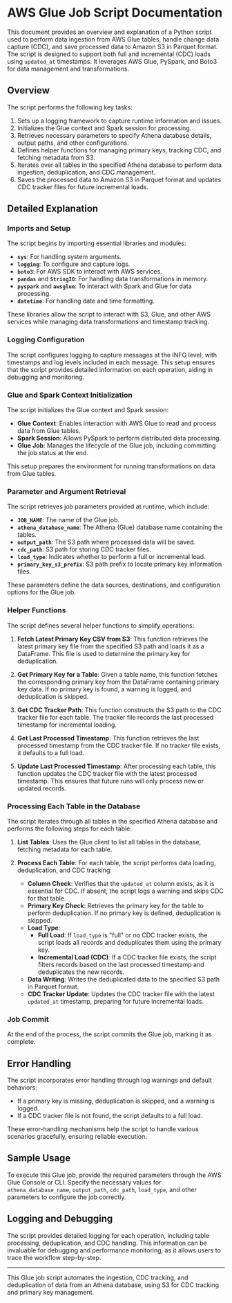 # AWS Glue Job Script Documentation

This document provides an overview and explanation of a Python script used to perform data ingestion from AWS Glue tables, handle change data capture (CDC), and save processed data to Amazon S3 in Parquet format. The script is designed to support both full and incremental (CDC) loads using `updated_at` timestamps. It leverages AWS Glue, PySpark, and Boto3 for data management and transformations.

## Overview

The script performs the following key tasks:

1. Sets up a logging framework to capture runtime information and issues.
2. Initializes the Glue context and Spark session for processing.
3. Retrieves necessary parameters to specify Athena database details, output paths, and other configurations.
4. Defines helper functions for managing primary keys, tracking CDC, and fetching metadata from S3.
5. Iterates over all tables in the specified Athena database to perform data ingestion, deduplication, and CDC management.
6. Saves the processed data to Amazon S3 in Parquet format and updates CDC tracker files for future incremental loads.

## Detailed Explanation

### Imports and Setup

The script begins by importing essential libraries and modules:

- **`sys`**: For handling system arguments.
- **`logging`**: To configure and capture logs.
- **`boto3`**: For AWS SDK to interact with AWS services.
- **`pandas`** and **`StringIO`**: For handling data transformations in memory.
- **`pyspark`** and **`awsglue`**: To interact with Spark and Glue for data processing.
- **`datetime`**: For handling date and time formatting.

These libraries allow the script to interact with S3, Glue, and other AWS services while managing data transformations and timestamp tracking.

### Logging Configuration

The script configures logging to capture messages at the INFO level, with timestamps and log levels included in each message. This setup ensures that the script provides detailed information on each operation, aiding in debugging and monitoring.

### Glue and Spark Context Initialization

The script initializes the Glue context and Spark session:

- **Glue Context**: Enables interaction with AWS Glue to read and process data from Glue tables.
- **Spark Session**: Allows PySpark to perform distributed data processing.
- **Glue Job**: Manages the lifecycle of the Glue job, including committing the job status at the end.

This setup prepares the environment for running transformations on data from Glue tables.

### Parameter and Argument Retrieval

The script retrieves job parameters provided at runtime, which include:

- **`JOB_NAME`**: The name of the Glue job.
- **`athena_database_name`**: The Athena (Glue) database name containing the tables.
- **`output_path`**: The S3 path where processed data will be saved.
- **`cdc_path`**: S3 path for storing CDC tracker files.
- **`load_type`**: Indicates whether to perform a full or incremental load.
- **`primary_key_s3_prefix`**: S3 path prefix to locate primary key information files.

These parameters define the data sources, destinations, and configuration options for the Glue job.

### Helper Functions

The script defines several helper functions to simplify operations:

1. **Fetch Latest Primary Key CSV from S3**: This function retrieves the latest primary key file from the specified S3 path and loads it as a DataFrame. This file is used to determine the primary key for deduplication.

2. **Get Primary Key for a Table**: Given a table name, this function fetches the corresponding primary key from the DataFrame containing primary key data. If no primary key is found, a warning is logged, and deduplication is skipped.

3. **Get CDC Tracker Path**: This function constructs the S3 path to the CDC tracker file for each table. The tracker file records the last processed timestamp for incremental loading.

4. **Get Last Processed Timestamp**: This function retrieves the last processed timestamp from the CDC tracker file. If no tracker file exists, it defaults to a full load.

5. **Update Last Processed Timestamp**: After processing each table, this function updates the CDC tracker file with the latest processed timestamp. This ensures that future runs will only process new or updated records.

### Processing Each Table in the Database

The script iterates through all tables in the specified Athena database and performs the following steps for each table:

1. **List Tables**: Uses the Glue client to list all tables in the database, fetching metadata for each table.

2. **Process Each Table**: For each table, the script performs data loading, deduplication, and CDC tracking:

   - **Column Check**: Verifies that the `updated_at` column exists, as it is essential for CDC. If absent, the script logs a warning and skips CDC for that table.
   - **Primary Key Check**: Retrieves the primary key for the table to perform deduplication. If no primary key is defined, deduplication is skipped.
   - **Load Type**:
     - **Full Load**: If `load_type` is "full" or no CDC tracker exists, the script loads all records and deduplicates them using the primary key.
     - **Incremental Load (CDC)**: If a CDC tracker file exists, the script filters records based on the last processed timestamp and deduplicates the new records.
   - **Data Writing**: Writes the deduplicated data to the specified S3 path in Parquet format.
   - **CDC Tracker Update**: Updates the CDC tracker file with the latest `updated_at` timestamp, preparing for future incremental loads.

### Job Commit

At the end of the process, the script commits the Glue job, marking it as complete.

## Error Handling

The script incorporates error handling through log warnings and default behaviors:

- If a primary key is missing, deduplication is skipped, and a warning is logged.
- If a CDC tracker file is not found, the script defaults to a full load.

These error-handling mechanisms help the script to handle various scenarios gracefully, ensuring reliable execution.

## Sample Usage

To execute this Glue job, provide the required parameters through the AWS Glue Console or CLI. Specify the necessary values for `athena_database_name`, `output_path`, `cdc_path`, `load_type`, and other parameters to configure the job correctly.

## Logging and Debugging

The script provides detailed logging for each operation, including table processing, deduplication, and CDC handling. This information can be invaluable for debugging and performance monitoring, as it allows users to trace the workflow step-by-step.

---

This Glue job script automates the ingestion, CDC tracking, and deduplication of data from an Athena database, using S3 for CDC tracking and primary key management.
